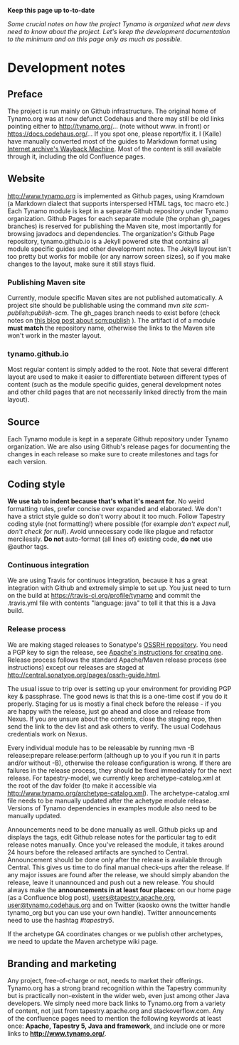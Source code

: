 
**Keep this page up to-to-date**

*Some crucial notes on how the project Tynamo is organized what new devs need to know about the project.
Let's keep the development documentation to the minimum and on this page only as much as possible.*

# Development notes

## Preface

The project is run mainly on Github infrastructure. The original home of Tynamo.org was at now defunct Codehaus and there may still be old links pointing either to http://tynamo.org/... (note without www. in front) or https://docs.codehaus.org/... If you spot one, please report/fix it. I (Kalle) have manually converted most of the guides to Markdown format using [Internet archive's Wayback Machine](https://web.archive.org/web/20150506154000/http://tynamo.org/). Most of the content is still available through it, including the old Confluence pages.

## Website

<http://www.tynamo.org> is implemented as Github pages, using Kramdown (a Markdown dialect that supports interspersed HTML tags, toc macro etc.) Each Tynamo module is kept in a separate Github repository under Tynamo organization. Github Pages for each separate module (the orphan gh_pages branches) is reserved for publishing the Maven site, most importantly for browsing javadocs and dependencies. The organization's Github Page repository, tynamo.github.io is a Jekyll powered site that contains all module specific guides and other development notes. The Jekyll layout isn't too pretty but works for mobile (or any narrow screen sizes), so if you make changes to the layout, make sure it still stays fluid.

### Publishing Maven site

Currently, module specific Maven sites are not published automatically. A project site should be publishable using the command *mvn site scm-publish:publish-scm*. The gh_pages branch needs to exist before (check notes on [this blog post about scm:publish](http://blog.progs.be/517/publishing-javadoc-to-github-using-maven) ). The artifact id of a module **must match** the repository name, otherwise the links to the Maven site won't work in the master layout.

### tynamo.github.io

Most regular content is simply added to the root. Note that several different layout are used to make it easier to differentiate between different types of content (such as the module specific guides, general development notes and other child pages that are not necessarily linked directly from the main layout).

## Source

Each Tynamo module is kept in a separate Github repository under Tynamo organization. We are also using Github's release pages for documenting the changes in each release so make sure to create milestones and tags for each version.

## Coding style

**We use tab to indent because that's what it's meant for**. No weird formatting rules, prefer concise over expanded and elaborated. We don't have a strict style guide so don't worry about it too much. Follow Tapestry coding style (not formatting!) where possible (for example *don't expect null, don't check for null*). Avoid unnecessary code like plague and refactor mercilessly. **Do not** auto-format (all lines of) existing code, **do not** use @author tags.


### Continuous integration

We are using Travis for continuos integration, because it has a great integration with Github and extremely simple to set up. You just need to turn on the build at <https://travis-ci.org/profile/tynamo> and commit the .travis.yml file with contents "language: java" to tell it that this is a Java build.

### Release process

We are making staged releases to Sonatype's [OSSRH repository](http://central.sonatype.org/pages/ossrh-guide.html). You need a PGP key to sign the release, see [Apache's instructions for creating one](http://www.apache.org/dev/release-signing.html). Release process follows the standard Apache/Maven release process (see instructions) except our releases are staged at <http://central.sonatype.org/pages/ossrh-guide.html>.

The usual issue to trip over is setting up your environment for providing PGP key & passphrase. The good news is that this is a one-time cost if you do it properly. Staging for us is mostly a final check before the release - if you are happy with the release, just go ahead and close and release from Nexus. If you are unsure about the contents, close the staging repo, then send the link to the dev list and ask others to verify. The usual Codehaus credentials work on Nexus.

Every individual module has to be releasable by running mvn -B release:prepare release:perform (although up to you if you run it in parts and/or without -B), otherwise the release configuration is wrong. If there are failures in the release process, they should be fixed immediately for the next release. For tapestry-model, we currently keep archetype-catalog.xml at the root of the dav folder (to make it accessible via http://www.tynamo.org/archetype-catalog.xml). The archetype-catalog.xml file needs to be manually updated after the achetype module release. Versions of Tynamo dependencies in examples module also need to be manually updated.

Announcements need to be done manually as well. Github picks up and displays the tags, edit Github release notes for the particular tag to edit release notes manually. Once you've released the module, it takes around 24 hours before the released artifacts are synched to Central. Announcement should be done only after the release is available through Central. This gives us time to do final manual check-ups after the release. If any major issues are found after the release, we should simply abandon the release, leave it unannounced and push out a new release. You should always make the **announcements in at least four places**: on our home page (as a Confluence blog post), users@tapestry.apache.org, user@tynamo.codehaus.org and on Twitter (kaosko owns the twitter handle tynamo_org but you can use your own handle). Twitter announcements need to use the hashtag *#tapestry5*.

If the archetype GA coordinates changes or we publish other archetypes, we need to update the Maven archetype wiki page.

## Branding and marketing

Any project, free-of-charge or not, needs to market their offerings. Tynamo.org has a strong brand recognition within the Tapestry community but is practically non-existent in the wider web, even just among other Java developers. We simply need more back links to Tynamo.org from a variety of content, not just from tapestry.apache.org and stackoverflow.com. Any of the confluence pages need to mention the following keywords at least once: **Apache, Tapestry 5, Java and framework**, and include one or more links to **<http://www.tynamo.org/>**.